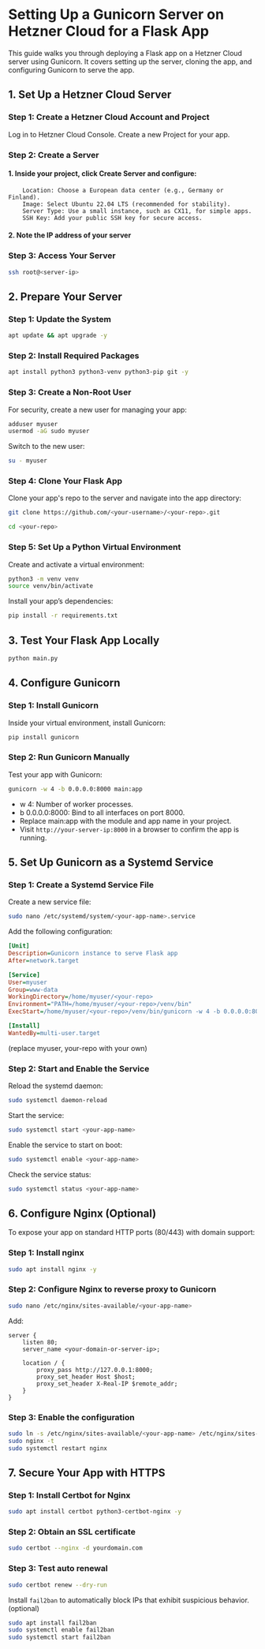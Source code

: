 # Setting Up a Gunicorn Server on Hetzner Cloud for a Flask App

This guide walks you through deploying a Flask app on a Hetzner Cloud server using Gunicorn. It covers setting up the server, cloning the app, and configuring Gunicorn to serve the app.

## 1. Set Up a Hetzner Cloud Server

### Step 1: Create a Hetzner Cloud Account and Project

Log in to Hetzner Cloud Console.
Create a new Project for your app.

### Step 2: Create a Server
#### 1. Inside your project, click Create Server and configure:
        Location: Choose a European data center (e.g., Germany or Finland).
        Image: Select Ubuntu 22.04 LTS (recommended for stability).
        Server Type: Use a small instance, such as CX11, for simple apps.
        SSH Key: Add your public SSH key for secure access.
#### 2. Note the IP address of your server

### Step 3: Access Your Server

```sh
ssh root@<server-ip>
```

## 2. Prepare Your Server
### Step 1: Update the System
```sh
apt update && apt upgrade -y
```
### Step 2: Install Required Packages
```sh
apt install python3 python3-venv python3-pip git -y
```
### Step 3: Create a Non-Root User
For security, create a new user for managing your app:
```sh
adduser myuser
usermod -aG sudo myuser
```
Switch to the new user:
```sh
su - myuser
```

### Step 4: Clone Your Flask App
Clone your app's repo to the server and navigate into the app directory:
```sh
git clone https://github.com/<your-username>/<your-repo>.git

cd <your-repo>
```

### Step 5: Set Up a Python Virtual Environment

Create and activate a virtual environment:
```sh
python3 -m venv venv
source venv/bin/activate
```
Install your app’s dependencies:
```sh
pip install -r requirements.txt
```

## 3. Test Your Flask App Locally
```sh
python main.py
```
## 4. Configure Gunicorn
### Step 1: Install Gunicorn
Inside your virtual environment, install Gunicorn:
```sh
pip install gunicorn
```
### Step 2: Run Gunicorn Manually
Test your app with Gunicorn:
```sh
gunicorn -w 4 -b 0.0.0.0:8000 main:app
```
- w 4: Number of worker processes.
- b 0.0.0.0:8000: Bind to all interfaces on port 8000.
- Replace main:app with the module and app name in your project.
- Visit `http://your-server-ip:8000` in a browser to confirm the app is running.

## 5. Set Up Gunicorn as a Systemd Service
### Step 1: Create a Systemd Service File
Create a new service file:
```sh
sudo nano /etc/systemd/system/<your-app-name>.service
```
Add the following configuration:
```ini
[Unit]
Description=Gunicorn instance to serve Flask app
After=network.target

[Service]
User=myuser
Group=www-data
WorkingDirectory=/home/myuser/<your-repo>
Environment="PATH=/home/myuser/<your-repo>/venv/bin"
ExecStart=/home/myuser/<your-repo>/venv/bin/gunicorn -w 4 -b 0.0.0.0:8000 main:app

[Install]
WantedBy=multi-user.target
```
(replace myuser, your-repo with your own)

### Step 2: Start and Enable the Service
Reload the systemd daemon:
```sh
sudo systemctl daemon-reload
```
Start the service:
```sh
sudo systemctl start <your-app-name>
```
Enable the service to start on boot:
```sh
sudo systemctl enable <your-app-name>
```
Check the service status:
```sh
sudo systemctl status <your-app-name>
```

## 6. Configure Nginx (Optional)
To expose your app on standard HTTP ports (80/443) with domain support:

### Step 1: Install nginx
```sh
sudo apt install nginx -y
```
### Step 2: Configure Nginx to reverse proxy to Gunicorn
```sh
sudo nano /etc/nginx/sites-available/<your-app-name>
```
Add:
```nginx
server {
    listen 80;
    server_name <your-domain-or-server-ip>;

    location / {
        proxy_pass http://127.0.0.1:8000;
        proxy_set_header Host $host;
        proxy_set_header X-Real-IP $remote_addr;
    }
}
```
### Step 3: Enable the configuration
```sh
sudo ln -s /etc/nginx/sites-available/<your-app-name> /etc/nginx/sites-enabled
sudo nginx -t
sudo systemctl restart nginx
```
## 7. Secure Your App with HTTPS
### Step 1: Install Certbot for Nginx
```sh
sudo apt install certbot python3-certbot-nginx -y
```
### Step 2: Obtain an SSL certificate
```sh
sudo certbot --nginx -d yourdomain.com
```
### Step 3: Test auto renewal
```sh
sudo certbot renew --dry-run
```

Install `fail2ban` to automatically block IPs that exhibit suspicious behavior. (optional)
```sh
sudo apt install fail2ban
sudo systemctl enable fail2ban
sudo systemctl start fail2ban
```